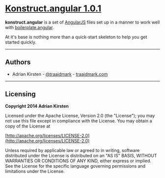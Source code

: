 [Konstruct.angular 1.0.1](http://konstruct.github.io)
=============

**konstruct.angular** is a set of [AngularJS](http://www.angularjs.com) files set up in a manner to work well with [boilerplate.angular](https://github.com/konstruct/boilerplate.angular).

At it's base is nothing more than a quick-start skeleton to help you get started quickly.

<hr />

## Authors

* Adrian Kirsten - [@traaidmark](https://twitter.com/traaidmark) - [traaidmark.com](http://www.traaidmark.com)

<hr />

## Licensing

**Copyright 2014 Adrian Kirsten**

Licensed under the Apache License, Version 2.0 (the "License"); you may not use this file except in compliance with the License. You may obtain a copy of the License at

[http://apache.org/licenses/LICENSE-2.0](http://apache.org/licenses/LICENSE-2.0)

Unless required by applicable law or agreed to in writing, software distributed under the License is distributed on an "AS IS" BASIS, WITHOUT WARRANTIES OR CONDITIONS OF ANY KIND, either express or implied. See the License for the specific language governing permissions and limitations under the License.

